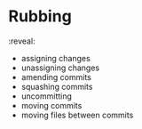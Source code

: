 # Rubbing

:reveal:
- assigning changes
- unassigning changes
- amending commits
- squashing commits
- uncommitting
- moving commits
- moving files between commits
